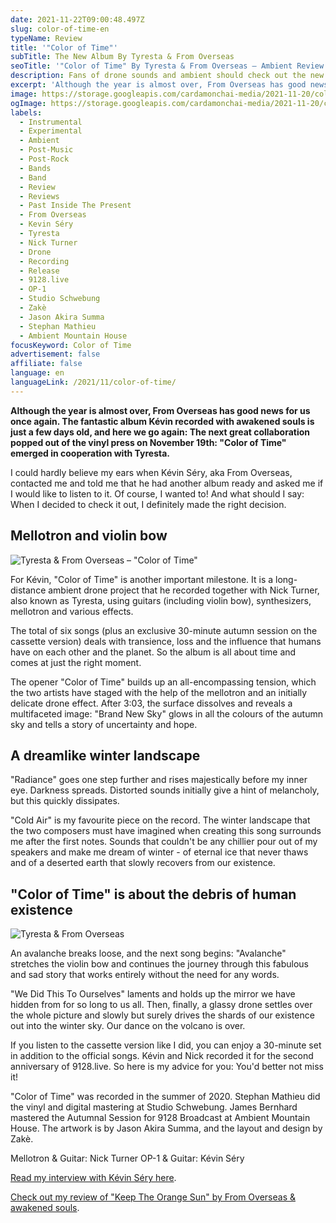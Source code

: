 ```yaml
---
date: 2021-11-22T09:00:48.497Z
slug: color-of-time-en
typeName: Review
title: '"Color of Time"'
subTitle: The New Album By Tyresta & From Overseas
seoTitle: '"Color of Time" By Tyresta & From Overseas – Ambient Review'
description: Fans of drone sounds and ambient should check out the new album by From Overseas and Tyresta. "Color of Time" is an absolute highlight and a must-hear for his month. The story it tells doesn't need any words.
excerpt: 'Although the year is almost over, From Overseas has good news for us once again. The fantastic album Kévin recorded with awakened souls is just a few days old, and here we go again: The next great collaboration popped out of the vinyl press on November 19th: "Color of Time" emerged in cooperation with Tyresta.'
image: https://storage.googleapis.com/cardamonchai-media/2021-11-20/color-of-time-2-jpg-imagine-283828_483a24_1024_768/640.webp
ogImage: https://storage.googleapis.com/cardamonchai-media/2021-11-20/color-of-time-fb-1-png-imagine-b8c898_a2ac86_1200_628/640.webp
labels:
  - Instrumental
  - Experimental
  - Ambient
  - Post-Music
  - Post-Rock
  - Bands
  - Band
  - Review
  - Reviews
  - Past Inside The Present
  - From Overseas
  - Kevin Séry
  - Tyresta
  - Nick Turner
  - Drone
  - Recording
  - Release
  - 9128.live
  - OP-1
  - Studio Schwebung
  - Zakè
  - Jason Akira Summa
  - Stephan Mathieu
  - Ambient Mountain House
focusKeyword: Color of Time
advertisement: false
affiliate: false
language: en
languageLink: /2021/11/color-of-time/
---
```


**Although the year is almost over, From Overseas has good news for us once again. The fantastic album Kévin recorded with awakened souls is just a few days old, and here we go again: The next great collaboration popped out of the vinyl press on November 19th: "Color of Time" emerged in cooperation with Tyresta.**

I could hardly believe my ears when Kévin Séry, aka From Overseas, contacted me and told me that he had another album ready and asked me if I would like to listen to it. Of course, I wanted to! And what should I say: When I decided to check it out, I definitely made the right decision.

## Mellotron and violin bow

![Tyresta & From Overseas – "Color of Time"](https://storage.googleapis.com/cardamonchai-media/2021-11-20/color-of-time-cover-jpg-imagine-283828_4d4430_3000_3000/640.webp 'Tyresta & From Overseas – "Color of Time"')

For Kévin, "Color of Time" is another important milestone. It is a long-distance ambient drone project that he recorded together with Nick Turner, also known as Tyresta, using guitars (including violin bow), synthesizers, mellotron and various effects.

The total of six songs (plus an exclusive 30-minute autumn session on the cassette version) deals with transience, loss and the influence that humans have on each other and the planet. So the album is all about time and comes at just the right moment.

The opener "Color of Time" builds up an all-encompassing tension, which the two artists have staged with the help of the mellotron and an initially delicate drone effect. After 3:03, the surface dissolves and reveals a multifaceted image: "Brand New Sky" glows in all the colours of the autumn sky and tells a story of uncertainty and hope.

## A dreamlike winter landscape

"Radiance" goes one step further and rises majestically before my inner eye. Darkness spreads. Distorted sounds initially give a hint of melancholy, but this quickly dissipates.

"Cold Air" is my favourite piece on the record. The winter landscape that the two composers must have imagined when creating this song surrounds me after the first notes. Sounds that couldn't be any chillier pour out of my speakers and make me dream of winter - of eternal ice that never thaws and of a deserted earth that slowly recovers from our existence.

## "Color of Time" is about the debris of human existence

![Tyresta & From Overseas](https://storage.googleapis.com/cardamonchai-media/2021-11-20/color-of-time-5-jpg-imagine-b8c898_9ba580_1024_768/640.webp 'Tyresta & From Overseas')

An avalanche breaks loose, and the next song begins: "Avalanche" stretches the violin bow and continues the journey through this fabulous and sad story that works entirely without the need for any words.

"We Did This To Ourselves" laments and holds up the mirror we have hidden from for so long to us all. Then, finally, a glassy drone settles over the whole picture and slowly but surely drives the shards of our existence out into the winter sky. Our dance on the volcano is over.

If you listen to the cassette version like I did, you can enjoy a 30-minute set in addition to the official songs. Kévin and Nick recorded it for the second anniversary of 9128.live. So here is my advice for you: You'd better not miss it!

"Color of Time" was recorded in the summer of 2020. Stephan Mathieu did the vinyl and digital mastering at Studio Schwebung. James Bernhard mastered the Autumnal Session for 9128 Broadcast at Ambient Mountain House. The artwork is by Jason Akira Summa, and the layout and design by Zakè.

Mellotron & Guitar: Nick Turner OP-1 & Guitar: Kévin Séry

[Read my interview with Kévin Séry here](/2020/04/from-overseas-interview-en).

[Check out my review of "Keep The Orange Sun" by From Overseas & awakened souls](/2021/09/keep-the-orange-sun-en/).
